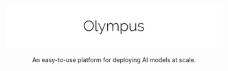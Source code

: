 ![Alt Olympyus](olympus_logo.png "Olympus")
<p align='center'>An easy-to-use platform for deploying AI models at scale.</p>
